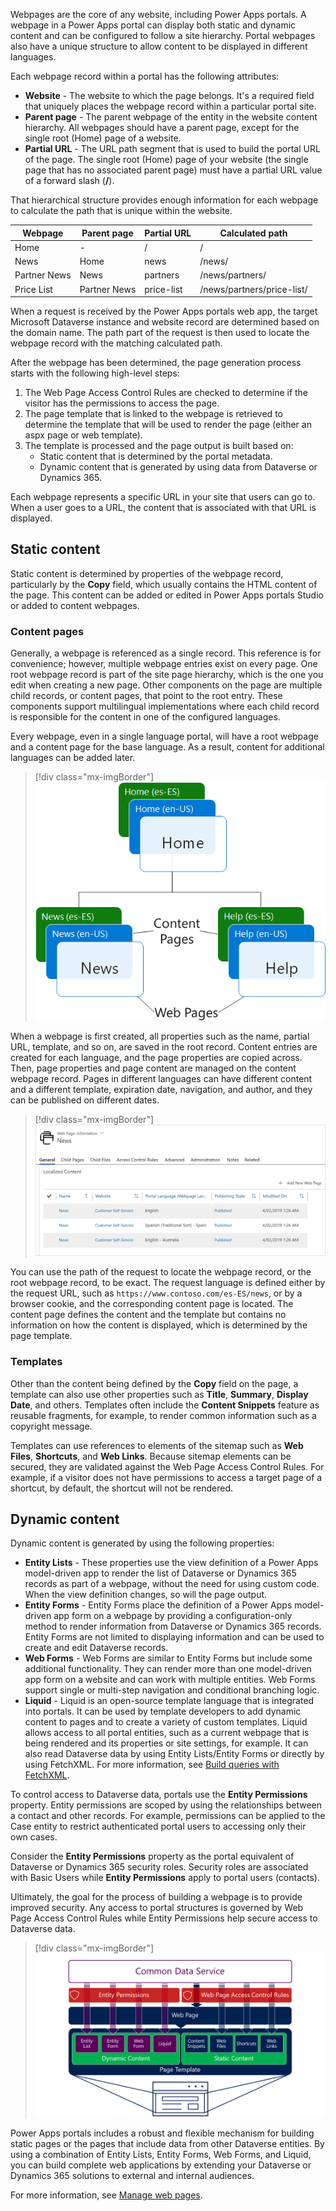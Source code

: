 Webpages are the core of any website, including Power Apps portals. A webpage in a Power Apps portal can display both static and dynamic content and can be configured to follow a site hierarchy. Portal webpages also have a unique structure to allow content to be displayed in different languages.

Each webpage record within a portal has the following attributes:

- **Website** - The website to which the page belongs. It's a required field that uniquely places the webpage record within a particular portal site. 
- **Parent page** - The parent webpage of the entity in the website content hierarchy. All webpages should have a parent page, except for the single root (Home) page of a website.
- **Partial URL** - The URL path segment that is used to build the portal URL of the page. The single root (Home) page of your website (the single page that has no associated parent page) must have a partial URL value of a forward slash (**/**).

That hierarchical structure provides enough information for each webpage to calculate the path that is unique within the website.

| Webpage      | Parent page  | Partial URL | Calculated path            |
| ------------ | ------------ | ----------- | -------------------------- |
| Home         | -            | /           | /                          |
| News         | Home         | news        | /news/                     |
| Partner News | News         | partners    | /news/partners/            |
| Price List   | Partner News | price-list  | /news/partners/price-list/ |

When a request is received by the Power Apps portals web app, the target Microsoft Dataverse instance and website record are determined based on the domain name. The path part of the request is then used to locate the webpage record with the matching calculated path.

After the webpage has been determined, the page generation process starts with the following high-level steps:

1. The Web Page Access Control Rules are checked to determine if the visitor has the permissions to access the page.
1. The page template that is linked to the webpage is retrieved to determine the template that will be used to render the page (either an aspx page or web template).
1. The template is processed and the page output is built based on:
   	- Static content that is determined by the portal metadata. 
   	- Dynamic content that is generated by using data from Dataverse or Dynamics 365. 

Each webpage represents a specific URL in your site that users can go to. When a user goes to a URL, the content that is associated with that URL is displayed. 

## Static content

Static content is determined by properties of the webpage record, particularly by the **Copy** field, which usually contains the HTML content of the page. This content can be added or edited in Power Apps portals Studio or added to content webpages. 

### Content pages

Generally, a webpage is referenced as a single record. This reference is for convenience; however, multiple webpage entries exist on every page. One root webpage record is part of the site page hierarchy, which is the one you edit when creating a new page. Other components on the page are multiple child records, or content pages, that point to the root entry. These components support multilingual implementations where each child record is responsible for the content in one of the configured languages. 

Every webpage, even in a single language portal, will have a root webpage and a content page for the base language. As a result, content for additional languages can be added later.

> [!div class="mx-imgBorder"]
> [![Content and web pages](../media/3-content-pages-c.png)](../media/3-content-pages-c.png#lightbox)

When a webpage is first created, all properties such as the name, partial URL, template, and so on, are saved in the root record. Content entries are created for each language, and the page properties are copied across. Then, page properties and page content are managed on the content webpage record. Pages in different languages can have different content and a different template, expiration date, navigation, and author, and they can be published on different dates.

> [!div class="mx-imgBorder"]
> [![Content pages](../media/3-child-pages-ss.png)](../media/3-child-pages-ss.png#lightbox)

You can use the path of the request to locate the webpage record, or the root webpage record, to be exact. The request language is defined either by the request URL, such as `https://www.contoso.com/es-ES/news`, or by a browser cookie, and the corresponding content page is located. The content page defines the content and the template but contains no information on how the content is displayed, which is determined by the page template.

### Templates

Other than the content being defined by the **Copy** field on the page, a template can also use other properties such as **Title**, **Summary**, **Display Date**, and others. Templates often include the **Content Snippets** feature as reusable fragments, for example, to render common information such as a copyright message. 

Templates can use references to elements of the sitemap such as **Web Files**, **Shortcuts**, and **Web Links**. Because sitemap elements can be secured, they are validated against the Web Page Access Control Rules. For example, if a visitor does not have permissions to access a target page of a shortcut, by default, the shortcut will not be rendered.

## Dynamic content

Dynamic content is generated by using the following properties:

- **Entity Lists** - These properties use the view definition of a Power Apps model-driven app to render the list of Dataverse or Dynamics 365 records as part of a webpage, without the need for using custom code. When the view definition changes, so will the page output. 
- **Entity Forms** - Entity Forms place the definition of a Power Apps model-driven app form on a webpage by providing a configuration-only method to render information from Dataverse or Dynamics 365 records. Entity Forms are not limited to displaying information and can be used to create and edit Dataverse records.
- **Web Forms** - Web Forms are similar to Entity Forms but include some additional functionality. They can render more than one model-driven app form on a website and can work with multiple entities. Web Forms support single or multi-step navigation and conditional branching logic.
- **Liquid** - Liquid is an open-source template language that is integrated into portals. It can be used by template developers to add dynamic content to pages and to create a variety of custom templates. Liquid allows access to all portal entities, such as a current webpage that is being rendered and its properties or site settings, for example. It can also read Dataverse data by using Entity Lists/Entity Forms or directly by using FetchXML. For more information, see [Build queries with FetchXML](https://docs.microsoft.com/dynamics365/customer-engagement/developer/org-service/build-queries-fetchxml/?azure-portal=true).

To control access to Dataverse data, portals use the **Entity Permissions** property. Entity permissions are scoped by using the relationships between a contact and other records. For example, permissions can be applied to the Case entity to restrict authenticated portal users to accessing only their own cases. 

Consider the **Entity Permissions** property as the portal equivalent of Dataverse or Dynamics 365 security roles. Security roles are associated with Basic Users while **Entity Permissions** apply to portal users (contacts).

Ultimately, the goal for the process of building a webpage is to provide improved security. Any access to portal structures is governed by Web Page Access Control Rules while Entity Permissions help secure access to Dataverse data.

> [!div class="mx-imgBorder"]
> [![How portal pages are built](../media/3-pages-built-c.png)](../media/3-pages-built-c.png#lightbox)

Power Apps portals includes a robust and flexible mechanism for building static pages or the pages that include data from other Dataverse entities. By using a combination of Entity Lists, Entity Forms, Web Forms, and Liquid, you can build complete web applications by extending your Dataverse or Dynamics 365 solutions to external and internal audiences.

For more information, see [Manage web pages](https://docs.microsoft.com/powerapps/maker/portals/configure/web-page/?azure-portal=true).

